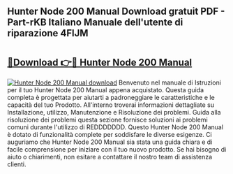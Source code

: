 ## Hunter Node 200 Manual Download gratuit PDF - Part-rKB Italiano Manuale dell'utente di riparazione 4FlJM

# <h2><a href="http://dfaae1o.blite.top/?on=Hunter+Node+200+Manual">🔗Download 👉🔴 Hunter Node 200 Manual</a></h2>

[![Hunter Node 200 Manual download](https://i.imgur.com/lujVjoI.png)](http://dfaae1o.blite.top/?on=Hunter+Node+200+Manual)
Benvenuto nel manuale di Istruzioni per il tuo Hunter Node 200 Manual appena acquistato. Questa guida completa è progettata per aiutarti a padroneggiare le caratteristiche e le capacità del tuo Prodotto. All'interno troverai informazioni dettagliate su Installazione, utilizzo, Manutenzione e Risoluzione dei problemi. Guida alla risoluzione dei problemi questa sezione fornisce soluzioni ai problemi comuni durante l'utilizzo di REDDDDDDD. Questo Hunter Node 200 Manual è dotato di funzionalità complete per soddisfare le diverse esigenze. Ci auguriamo che Hunter Node 200 Manual sia stata una guida chiara e di facile comprensione per iniziare con il tuo nuovo prodotto. Se hai bisogno di aiuto o chiarimenti, non esitare a contattare il nostro team di assistenza clienti.
